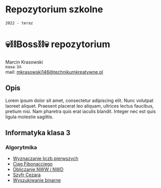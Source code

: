 # Repozytorium szkolne
`2022 - teraz`
# 💀⛓️Boss⛓️💀 repozytorium
Marcin Krasowski <br>
<sup>klasa: 3A</sup><br>
mail: mkrasowski146@technikumkreatywne.pl
## Opis
Lorem ipsum dolor sit amet, consectetur adipiscing elit. Nunc volutpat laoreet aliquet. Praesent placerat leo aliquam, ultrices lectus faucibus, pretium nisi. Nam pharetra quis erat iaculis blandit. Integer nec est quis ligula molestie sagittis.
## Informatyka klasa 3
### Algorytmika
* [Wyznaczanie liczb pierwszych](https://github.com/KrasowskiMarcin/Informatyka/tree/main/Algorytm%20wyznaczania%20liczb%20pierwszych)
* [Ciąg Fibonacciego](https://github.com/KrasowskiMarcin/Informatyka/tree/main/Ci%C4%85g%20Fibonacciego)
* [Obliczanie NWW i NWD](https://github.com/KrasowskiMarcin/Informatyka/tree/main/Obliczanie%20NWW%20i%20NWD)
* [Szyfr Cezara](https://github.com/KrasowskiMarcin/Informatyka/tree/main/Szyfr%20cezara)
* [Wyszukiwanie binarne](https://github.com/KrasowskiMarcin/Informatyka/tree/main/Wyszukiwanie%20binarne)
